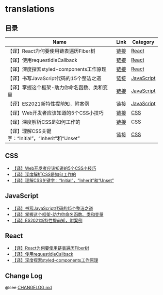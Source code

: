 # translations

## 目录

| Name                                               | Link                                                                                                                                                                                                                                     | Category                  |
| -------------------------------------------------- | ---------------------------------------------------------------------------------------------------------------------------------------------------------------------------------------------------------------------------------------- | ------------------------- |
| 【译】React为何要使用链表遍历Fiber树               | [链接](https://yyge.top/blog/2020/11/29/%E3%80%90%E8%AF%91%E3%80%91React%E4%B8%BA%E4%BD%95%E8%A6%81%E4%BD%BF%E7%94%A8%E9%93%BE%E8%A1%A8%E9%81%8D%E5%8E%86Fiber%E6%A0%91/)                                                                | [React](#react)           |
| 【译】使用requestIdleCallback                      | [链接](https://yyge.top/blog/2020/12/05/%E3%80%90%E8%AF%91%E3%80%91%E4%BD%BF%E7%94%A8requestIdleCallback/)                                                                                                                               | [React](#react)           |
| 【译】深度探索styled-components工作原理            | [链接](https://yyge.top/blog/2020/12/15/%E3%80%90%E8%AF%91%E3%80%91%E6%B7%B1%E5%BA%A6%E6%8E%A2%E7%B4%A2styled-components%E5%B7%A5%E4%BD%9C%E5%8E%9F%E7%90%86/)                                                                           | [React](#react)           |
| 【译】书写JavaScript代码的15个整洁之道             | [链接](https://yyge.top/blog/2020/12/29/%E3%80%90%E8%AF%91%E3%80%91%E4%B9%A6%E5%86%99JavaScript%E4%BB%A3%E7%A0%81%E7%9A%8415%E4%B8%AA%E6%95%B4%E6%B4%81%E4%B9%8B%E9%81%93/)                                                              | [JavaScript](#javascript) |
| 【译】掌握这个框架-助力你命名函数、类和变量        | [链接](https://yyge.top/blog/2021/01/03/%E3%80%90%E8%AF%91%E3%80%91%E6%8E%8C%E6%8F%A1%E8%BF%99%E4%B8%AA%E6%A1%86%E6%9E%B6-%E5%8A%A9%E5%8A%9B%E4%BD%A0%E5%91%BD%E5%90%8D%E5%87%BD%E6%95%B0%E3%80%81%E7%B1%BB%E5%92%8C%E5%8F%98%E9%87%8F/) | [JavaScript](#javascript) |
| 【译】ES2021新特性提前知，附案例                   | [链接](https://yyge.top/blog/2021/01/06/%E3%80%90%E8%AF%91%E3%80%91ES2021%E6%96%B0%E7%89%B9%E6%80%A7%E6%8F%90%E5%89%8D%E7%9F%A5%EF%BC%8C%E9%99%84%E6%A1%88%E4%BE%8B/)                                                                    | [JavaScript](#javascript) |
| 【译】Web开发者应该知道的5个CSS小技巧              | [链接](https://yyge.top/blog/2021/02/03/%E3%80%90%E8%AF%91%E3%80%91Web%E5%BC%80%E5%8F%91%E8%80%85%E5%BA%94%E8%AF%A5%E7%9F%A5%E9%81%93%E7%9A%845%E4%B8%AACSS%E5%B0%8F%E6%8A%80%E5%B7%A7/)                                                 | [CSS](#css)               |
| 【译】深度解析CSS是如何工作的                      | [链接](https://yyge.top/blog/2021/02/05/%E3%80%90%E8%AF%91%E3%80%91%E6%B7%B1%E5%BA%A6%E8%A7%A3%E6%9E%90CSS%E6%98%AF%E5%A6%82%E4%BD%95%E5%B7%A5%E4%BD%9C%E7%9A%84/)                                                                       | [CSS](#css)               |
| 【译】理解CSS关键字：“Initial”，“Inherit”和“Unset” | [链接](https://yyge.top/blog/2021/02/20/%E3%80%90%E8%AF%91%E3%80%91%E7%90%86%E8%A7%A3CSS%E5%85%B3%E9%94%AE%E5%AD%97%EF%BC%9A%E2%80%9CInitial%E2%80%9D%EF%BC%8C%E2%80%9CInherit%E2%80%9D%E5%92%8C%E2%80%9CUnset%E2%80%9D/)                | [CSS](#css)               |

## CSS

- [【译】Web开发者应该知道的5个CSS小技巧](https://yyge.top/blog/2021/02/03/%E3%80%90%E8%AF%91%E3%80%91Web%E5%BC%80%E5%8F%91%E8%80%85%E5%BA%94%E8%AF%A5%E7%9F%A5%E9%81%93%E7%9A%845%E4%B8%AACSS%E5%B0%8F%E6%8A%80%E5%B7%A7/)
- [【译】深度解析CSS是如何工作的](https://yyge.top/blog/2021/02/05/%E3%80%90%E8%AF%91%E3%80%91%E6%B7%B1%E5%BA%A6%E8%A7%A3%E6%9E%90CSS%E6%98%AF%E5%A6%82%E4%BD%95%E5%B7%A5%E4%BD%9C%E7%9A%84/)
- [【译】理解CSS关键字：“Initial”，“Inherit”和“Unset”](https://yyge.top/blog/2021/02/20/%E3%80%90%E8%AF%91%E3%80%91%E7%90%86%E8%A7%A3CSS%E5%85%B3%E9%94%AE%E5%AD%97%EF%BC%9A%E2%80%9CInitial%E2%80%9D%EF%BC%8C%E2%80%9CInherit%E2%80%9D%E5%92%8C%E2%80%9CUnset%E2%80%9D/)

## JavaScript

- [【译】书写JavaScript代码的15个整洁之道](https://yyge.top/blog/2020/12/29/%E3%80%90%E8%AF%91%E3%80%91%E4%B9%A6%E5%86%99JavaScript%E4%BB%A3%E7%A0%81%E7%9A%8415%E4%B8%AA%E6%95%B4%E6%B4%81%E4%B9%8B%E9%81%93/)
- [【译】掌握这个框架-助力你命名函数、类和变量](https://yyge.top/blog/2021/01/03/%E3%80%90%E8%AF%91%E3%80%91%E6%8E%8C%E6%8F%A1%E8%BF%99%E4%B8%AA%E6%A1%86%E6%9E%B6-%E5%8A%A9%E5%8A%9B%E4%BD%A0%E5%91%BD%E5%90%8D%E5%87%BD%E6%95%B0%E3%80%81%E7%B1%BB%E5%92%8C%E5%8F%98%E9%87%8F/)
- [【译】ES2021新特性提前知，附案例](https://yyge.top/blog/2021/01/06/%E3%80%90%E8%AF%91%E3%80%91ES2021%E6%96%B0%E7%89%B9%E6%80%A7%E6%8F%90%E5%89%8D%E7%9F%A5%EF%BC%8C%E9%99%84%E6%A1%88%E4%BE%8B/)

## React

- [【译】React为何要使用链表遍历Fiber树](https://yyge.top/blog/2020/11/29/%E3%80%90%E8%AF%91%E3%80%91React%E4%B8%BA%E4%BD%95%E8%A6%81%E4%BD%BF%E7%94%A8%E9%93%BE%E8%A1%A8%E9%81%8D%E5%8E%86Fiber%E6%A0%91/)
- [【译】使用requestIdleCallback](https://yyge.top/blog/2020/12/05/%E3%80%90%E8%AF%91%E3%80%91%E4%BD%BF%E7%94%A8requestIdleCallback/)
- [【译】深度探索styled-components工作原理](https://yyge.top/blog/2020/12/15/%E3%80%90%E8%AF%91%E3%80%91%E6%B7%B1%E5%BA%A6%E6%8E%A2%E7%B4%A2styled-components%E5%B7%A5%E4%BD%9C%E5%8E%9F%E7%90%86/)

## Change Log

@see [CHANGELOG.md](./CHANGELOG.md)